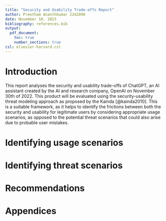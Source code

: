 ```yaml
---
title: "Security and Usability Trade-offs Report"
author: Preetham Ananthkumar 2242090
date: November 10, 2023
bibliography: references.bib
output:
  pdf_document:
    toc: true
    number_sections: true
csl: elsevier-harvard.csl
---
```


# Introduction

This report analyses the security and usability trade-offs of ChatGPT, an AI assistant created by the AI and research company, OpenAI on November 30th of 2022. This product will be evaluated using the security-usability threat modeling approach as proposed by the Kainda [@kainda2010]. This is a suitable framework, as it helps to identify the frictions between both the security and usability for legitimate users by considering appropriate usage scenarios, as opposed to the potential threat scenarios that could also arise due to probable user mistakes.

# Identifying usage scenarios

# Identifying threat scenarios

# Recommendations

# Appendices
